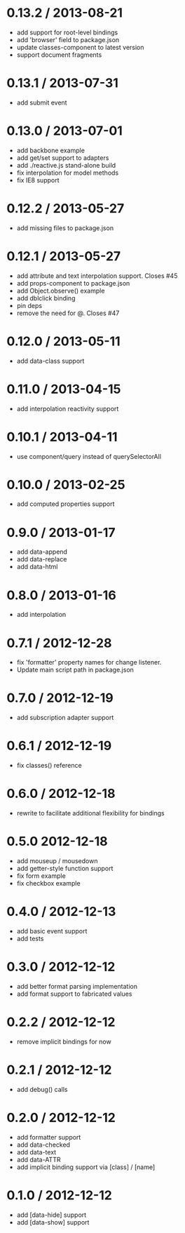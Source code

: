 
0.13.2 / 2013-08-21 
==================

 * add support for root-level bindings
 * add 'browser' field to package.json
 * update classes-component to latest version
 * support document fragments

0.13.1 / 2013-07-31 
==================

 * add submit event

0.13.0 / 2013-07-01 
==================

 * add backbone example
 * add get/set support to adapters 
 * add ./reactive.js stand-alone build
 * fix interpolation for model methods
 * fix IE8 support

0.12.2 / 2013-05-27 
==================

 * add missing files to package.json

0.12.1 / 2013-05-27 
==================

 * add attribute and text interpolation support. Closes #45
 * add props-component to package.json
 * add Object.observe() example
 * add dblclick binding
 * pin deps
 * remove the need for @. Closes #47

0.12.0 / 2013-05-11 
==================

  * add data-class support

0.11.0 / 2013-04-15 
==================

  * add interpolation reactivity support

0.10.1 / 2013-04-11
==================

  * use component/query instead of querySelectorAll

0.10.0 / 2013-02-25
==================

  * add computed properties support

0.9.0 / 2013-01-17
==================

  * add data-append
  * add data-replace
  * add data-html

0.8.0 / 2013-01-16
==================

  * add interpolation

0.7.1 / 2012-12-28
==================

  * fix 'formatter' property names for change listener.
  * Update main script path in package.json

0.7.0 / 2012-12-19
==================

  * add subscription adapter support

0.6.1 / 2012-12-19
==================

  * fix classes() reference

0.6.0 / 2012-12-18
==================

  * rewrite to facilitate additional flexibility for bindings

0.5.0 2012-12-18
==================

  * add mouseup / mousedown
  * add getter-style function support
  * fix form example
  * fix checkbox example

0.4.0 / 2012-12-13
==================

  * add basic event support
  * add tests

0.3.0 / 2012-12-12
==================

  * add better format parsing implementation
  * add format support to fabricated values

0.2.2 / 2012-12-12
==================

  * remove implicit bindings for now

0.2.1 / 2012-12-12
==================

  * add debug() calls

0.2.0 / 2012-12-12
==================

  * add formatter support
  * add data-checked
  * add data-text
  * add data-ATTR
  * add implicit binding support via [class] / [name]

0.1.0 / 2012-12-12
==================

  * add [data-hide] support
  * add [data-show] support

